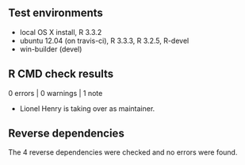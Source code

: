 ## Test environments
* local OS X install, R 3.3.2
* ubuntu 12.04 (on travis-ci), R 3.3.3, R 3.2.5, R-devel
* win-builder (devel)


## R CMD check results

0 errors | 0 warnings | 1 note

* Lionel Henry is taking over as maintainer.


## Reverse dependencies

The 4 reverse dependencies were checked and no errors were found.
